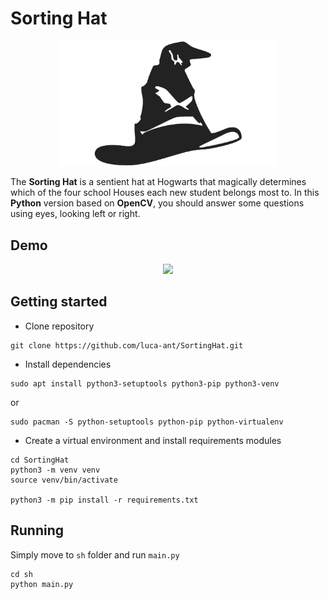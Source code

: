 # Sorting Hat

<p align="center">
  <img width=350px src="https://github.com/luca-ant/SortingHat/blob/master/sh/resources/sorting_hat.png">
</p>
The <b>Sorting Hat</b> is a sentient hat at Hogwarts that magically determines which of the four school Houses each new student belongs most to. In this <b>Python</b> version based on <b>OpenCV</b>, you should answer some questions using eyes, looking left or right.

## Demo

<p align="center">
  <img width=1024px src="https://github.com/luca-ant/SortingHat/blob/master/videos/sorting_hat.gif">
</p>

## Getting started

* Clone repository
```
git clone https://github.com/luca-ant/SortingHat.git
```

* Install dependencies

```
sudo apt install python3-setuptools python3-pip python3-venv
```
or
```
sudo pacman -S python-setuptools python-pip python-virtualenv
```

* Create a virtual environment and install requirements modules

```
cd SortingHat
python3 -m venv venv
source venv/bin/activate

python3 -m pip install -r requirements.txt
```

## Running

Simply move to `sh` folder and run `main.py`

```
cd sh
python main.py
```
